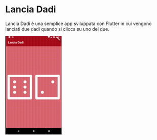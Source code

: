 # Lancia Dadi
Lancia Dadi è una semplice app sviluppata con Flutter in cui vengono lanciati due dadi quando si clicca su uno dei due.

<img src="https://raw.githubusercontent.com/angelof-exe/lancia-dadi/main/gif/demo_video.gif" width="35%" height="35%"/>
